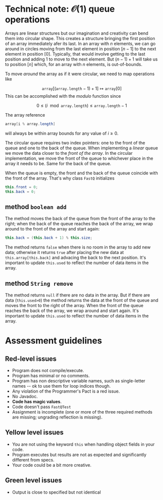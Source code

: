 # Technical note: $\mathcal O (1)$ queue operations

Arrays are linear structures but our imagination and creativity can bend them into circular shape. This creates a structure bringing the first position of an array immediately afer its last. In an array with $n$ elements, we can go around in circles moving from the last element in position $[n-1]$ to the next element in position $[0]$. Typically, that would involve getting to the last position and adding 1 to move to the next element. But $(n-1)+1$ will take us to position $[n]$ which, for an array with $n$ elements, is out-of-bounds.

To move *around* the array as if it were circular, we need to map operations like

$$
\texttt{array}[(\texttt{array.length}-1)+1]
\mapsto 
\texttt{array}[0]
$$
This can be accomplished with the *modulo* function since

$$
0 \leq (i\ \bmod \texttt{array.length}) \leq \texttt{array.length}-1
$$

The array reference

```java
array[i % array.length]
```
will always be within array bounds for any value of $i\geq 0$.

The circular queue requires two index pointers: one to the front of the queue and one to the back of the queue. When implementing a *linear* queue we move the data closer to the *front of the array*. In the circular implementation, we move the front of the queue to whichever place in the array it needs to be. Same for the back of the queue.

When the queue is empty, the front and the back of the queue coincide with the front of the array. That's why class `FastQ` initializes
```java
this.front = 0;
this.back = 0;
```



## method `boolean add`

The method moves the back of the queue from the front of the array to the right; when the back of the queue reaches the back of the array, we wrap around to the front of the array and start again:
```java
this.back = (this.back + 1) % this.size;
```
The method returns `false` when there is no room in the array to add new data; otherwise it returns `true` after placing the new data at `this.array[this.back]` and advacing the back to the next position. It's important to update `this.used` to reflect the number of data items in the array.


## method `String remove`

The method returns `null` if there are no data in the array. But if there are data (`this.used>0`) the method returns the data at the front of the queue and moves the front to the right of the array. When the front of the queue reaches the back of the array, we wrap around and start again. It's important to update `this.used` to reflect the number of data items in the array.



# Assessment guidelines

## Red-level issues

* Program does not compile/execute.
* Program has minimal or no comments.
* Program has non descriptive variable names, such as single-letter names -- ok to use them for loop indices though.
* Any violation of the Programmer's Pact is a red issue.
* No Javadoc.
* **Code has magic values**. 
* Code doesn't pass `FastQTest`
* Assignment is incomplete (one or more of the three required methods are missing; ungrading reflection is missing).

## Yellow level issues

* You are not using the keyword `this` when handling object fields in your code.
* Program executes but results are not as expected and significantly different from specs.
* Your code could be a bit more creative.


## Green level issues

* Output is close to specified but not identical
